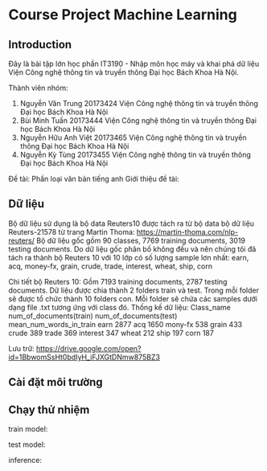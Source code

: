 # Course Project Machine Learning
## Introduction
Đây là bài tập lớn học phần IT3190 - Nhập môn học máy và khai phá dữ liệu Viện Công nghệ thông tin và truyền thông Đại học Bách Khoa Hà Nội.

Thành viên nhóm:
1. Nguyễn Văn Trung     20173424    Viện Công nghệ thông tin và truyền thông Đại học Bách Khoa Hà Nội
2. Bùi Minh Tuấn        20173444    Viện Công nghệ thông tin và truyền thông Đại học Bách Khoa Hà Nội
3. Nguyễn Hữu Anh Việt  20173465    Viện Công nghệ thông tin và truyền thông Đại học Bách Khoa Hà Nội
4. Nguyễn Kỳ Tùng       20173455    Viện Công nghệ thông tin và truyền thông Đại học Bách Khoa Hà Nội

Đề tài: Phần loại văn bản tiếng anh
Giới thiệu đề tài:

## Dữ liệu
Bộ dữ liệu sử dụng là bộ data Reuters10 được tách ra từ bộ data bộ dữ liệu Reuters-21578 từ trang  Martin Thoma: https://martin-thoma.com/nlp-reuters/
Bộ dữ liệu gốc gồm 90 classes, 7769 training documents, 3019 testing documents.
Do dữ liệu gốc phân bố không đều và nên chúng tôi đã tách ra thành bộ Reuters 10 với 10 lớp có số lượng sample lơn nhất:
earn, acq, money-fx, grain, crude, trade, interest, wheat, ship, corn

Chi tiết bộ Reuters 10:
Gồm 7193 training documents, 2787 testing documents.
Dữ liệu được chia thành 2 folders train và test.
Trong mỗi folder sẽ được tổ chức thành 10 folders con.
Mỗi folder sẽ chứa các samples dưới dạng file .txt tương ứng với class đó.
Thống kế dữ liệu:
Class_name      num_of_documents(train)     num_of_documents(test)      mean_num_words_in_train
earn            2877
acq             1650
mony-fx         538
grain           433
crude           389
trade           369
interest        347
wheat           212
ship            197
corn            187

Lưu trữ: https://drive.google.com/open?id=1BbwomSsHt0bdIyH_iFJXGtDNmw875BZ3

## Cài đặt môi trường

## Chạy thử nhiệm

train model:

test model:

inference: